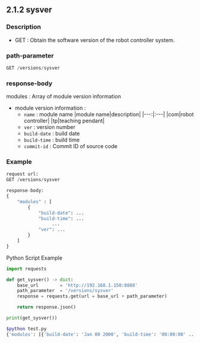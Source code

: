 ﻿## 2.1.2 sysver

### Description

- GET : Obtain the software version of the robot controller system.

### path-parameter

```python
GET /versions/sysver
```

### response-body

modules : Array of module version information
  - module version information :
    - `name` : module name
		|module name|description|
		|---:|:---|
		|com|robot controller|
		|tp|teaching pendant|
    - `ver` : version number
    - `build-date` : build date
    - `build-time` : build time
    - `commit-id` : Commit ID of source code

### Example

```python
request url:
GET /versions/sysver

response-body:
{
    "modules" : [
        {
            "build-date": ...
            "build-time": ...
                 ...
            "ver": ...
        }
    ] 
}
```

Python Script Example

```python
import requests

def get_sysver() -> dict:
    base_url        = 'http://192.168.1.150:8888'
    path_parameter  = '/versions/sysver'
    response = requests.get(url = base_url + path_parameter)

    return response.json()

print(get_sysver())
```
```sh
$python test.py
{'modules': [{'build-date': 'Jan 00 2000', 'build-time': '00:00:00' ...
```